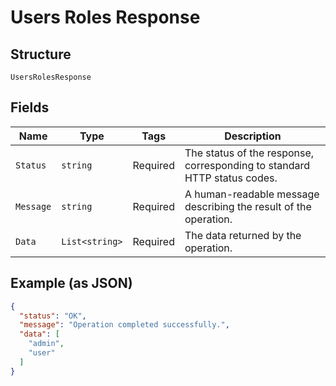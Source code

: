 
# Users Roles Response

## Structure

`UsersRolesResponse`

## Fields

| Name | Type | Tags | Description |
|  --- | --- | --- | --- |
| `Status` | `string` | Required | The status of the response, corresponding to standard HTTP status codes. |
| `Message` | `string` | Required | A human-readable message describing the result of the operation. |
| `Data` | `List<string>` | Required | The data returned by the operation. |

## Example (as JSON)

```json
{
  "status": "OK",
  "message": "Operation completed successfully.",
  "data": [
    "admin",
    "user"
  ]
}
```

